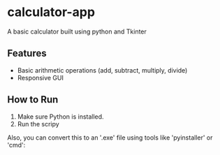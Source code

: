 # calculator-app
A basic calculator built using python and Tkinter

## Features
- Basic arithmetic operations (add, subtract, multiply, divide)
- Responsive GUI

## How to Run
1. Make sure Python is installed.
2. Run the scripy

Also, you can convert this to an '.exe' file using tools like 'pyinstaller' or 'cmd':
